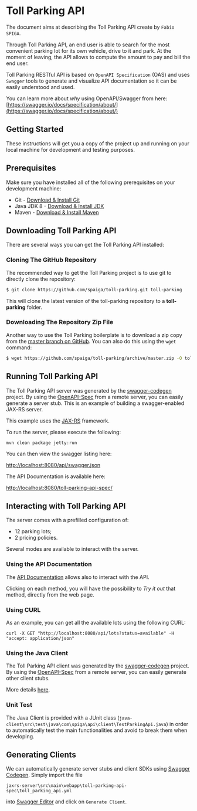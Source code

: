# Toll Parking API

The document aims at describing the Toll Parking API create by `Fabio SPIGA`.

Through Toll Parking API, an end user is able to search for the most convenient parking lot for its own vehicle, drive to it and park. 
At the moment of leaving, the API allows to compute the amount to pay and bill the end user.

Toll Parking RESTful API is based on `OpenAPI Specification` (OAS) and uses `Swagger` tools to generate and visualize API documentation 
so it can be easily understood and used.

You can learn more about *why* using OpenAPI/Swagger from here: [https://swagger.io/docs/specification/about/](https://swagger.io/docs/specification/about/)


## Getting Started

These instructions will get you a copy of the project up and running on your local machine for development and testing purposes.




## Prerequisites
Make sure you have installed all of the following prerequisites on your development machine:
* Git - [Download & Install Git](https://git-scm.com/downloads)
* Java JDK 8 - [Download & Install JDK](https://www.oracle.com/technetwork/java/javaee/downloads/index.html)
* Maven - [Download & Install Maven](https://maven.apache.org/download.cgi)




## Downloading Toll Parking API

There are several ways you can get the Toll Parking API installed:

### Cloning The GitHub Repository
The recommended way to get the Toll Parking project is to use git to directly clone the repository:

```bash
$ git clone https://github.com/spaiga/toll-parking.git toll-parking
```

This will clone the latest version of the toll-parking repository to a **toll-parking** folder.

### Downloading The Repository Zip File
Another way to use the Toll Parking boilerplate is to download a zip copy from the [master branch on GitHub](https://github.com/spaiga/toll-parking/archive/master.zip). You can also do this using the `wget` command:

```bash
$ wget https://github.com/spaiga/toll-parking/archive/master.zip -O toll-parking.zip; unzip toll-parking.zip; rm toll-parking.zip
```




## Running Toll Parking API

The Toll Parking API server was generated by the [swagger-codegen](https://github.com/swagger-api/swagger-codegen) project. By using the 
[OpenAPI-Spec](https://github.com/swagger-api/swagger-core/wiki) from a remote server, you can easily generate a server stub.  This
is an example of building a swagger-enabled JAX-RS server.

This example uses the [JAX-RS](https://jax-rs-spec.java.net/) framework.

To run the server, please execute the following:

```
mvn clean package jetty:run
```

You can then view the swagger listing here:

[http://localhost:8080/api/swagger.json](http://localhost:8080/api/swagger.json)

The API Documentation is available here:

[http://localhost:8080/toll-parking-api-spec/](http://localhost:8080/toll-parking-api-spec/)


## Interacting with Toll Parking API

The server comes with a prefilled configuration of:
* 12 parking lots;
* 2 pricing policies.

Several modes are available to interact with the server.

### Using the API Documentation

The [API Documentation](http://localhost:8080/toll-parking-api-spec/) allows also to interact with the API.

Clicking on each method, you will have the possibility to *Try it out* that method, directly from the web page.


### Using CURL

As an example, you can get all the available lots using the following CURL:
```
curl -X GET "http://localhost:8080/api/lots?status=available" -H  "accept: application/json"
```

### Using the Java Client

The Toll Parking API client was generated by the [swagger-codegen](https://github.com/swagger-api/swagger-codegen) project. By using the 
[OpenAPI-Spec](https://github.com/swagger-api/swagger-core/wiki) from a remote server, you can easily generate other client stubs.  

More details [here](java-client/README.md).

### Unit Test
The Java Client is provided with a JUnit class (`java-client\src\test\java\com\spiga\api\client\TestParkingApi.java`) in order 
to automatically test the main functionalities and avoid to break them when developing.



## Generating Clients
We can automatically generate server stubs and client SDKs using [Swagger Codegen](https://github.com/swagger-api/swagger-codegen).
Simply import the file 
```
jaxrs-server\src\main\webapp\toll-parking-api-spec\toll_parking_api.yml
```
into [Swagger Editor](http://editor.swagger.io/)
and click on `Generate Client`.